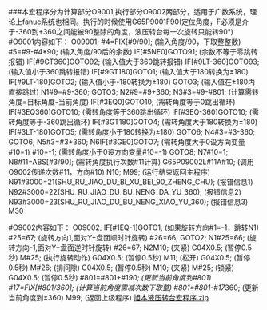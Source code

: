 ###本宏程序分为计算部分O9001,执行部分O9002两部分，适用于广数系统，理论上fanuc系统也相同。执行的时候使用G65P9001F90(定位角度，F必须是介于-360到+360之间能被90整除的角度，液压转台每一次旋转只能转90°)
#O9001内容如下：
O09001;
#4=FIX[#9/90];  (输入角度/90，下取整整数)
#5=#9-#4*90; (输入角度/90后的余数)
IF[#5NE0]GOTO91; (余数不等于零跳转报错)
IF[#9GT360]GOTO92; (输入值大于360跳转报错)
IF[#9LT-360]GOTO93; (输入值小于360跳转报错)
IF[#9GT180]GOTO1; (输入值大于180转换为±180)
IF[#9LT-180]GOTO2; (输入值小于-180转换为±180)
GOTO3;                     (输入值在±180内直接跳过)
N1#9=#9-360;
GOTO3;
N2#9=#9+360;
N3#3=#9-#801;        (计算需转角度=目标角度-当前角度)
IF[#3EQ0]GOTO10;    (需转角度等于0跳出循环)
IF[#3EQ360]GOTO10; (需转角度等于360跳出循环)
IF[#3EQ-360]GOTO10; (需转角度等于-360跳出循环)
IF[#3GT180]GOTO4;     (需转角度大于180转换为±180)
IF[#3LT-180]GOTO5;    (需转角度小于180转换为±180)
GOTO6;
N4#3=#3-360;
GOTO6;
N5#3=#3+360;
N6IF[#3GE0]GOTO7;   (需转角度大于0设方向变量#10=1)
#10=-1;                       (需转角度小于0设方向变量#10=-1)
GOTO8;
N7#10=1;
N8#11=ABS[#3/90];    (需转角度执行次数#11计算)
G65P09002L#11A#10;  (调用O9002传递次数#11，方向#10)
N10;
M99;                            (运行结束返回主程序)
N91#3000=21(SHU_RU_JIAO_DU_BI_XU_BEI_90_ZHENG_CHU);  (报错信息1)
N92#3000=22(SHU_RU_JIAO_DU_BU_NENG_DA_YU_360); (报错信息2)
N93#3000=23(SHU_RU_JIAO_DU_BU_NENG_XIAO_YU_360); (报错信息3)
M30

#O9002内容如下：
O09002;
IF[#1EQ-1]GOTO1;    (如果旋转方向#1=-1，跳转N1)
#25=67;                    (旋转方向1,面对Y+盘面顺时针旋转)
#26=66;
GOTO2;
N1#25=66;                (旋转方向-1,面对Y+盘面逆时针旋转)
#26=67;
N2M10;    (夹紧)
G04X0.5;   (暂停0.5秒)
M#25;       (执行旋转动作)
G04X0.5;   (暂停0.5秒)
M11;         (松开)
G04X0.5;   (暂停0.5秒)
M#26;       (排间隙)
G04X0.5;   (暂停0.5秒)
M10;         (夹紧)
M#25;       (锁紧)
G04X0.5;   (暂停0.5秒)
#801=#801+#1*90;       (更新当前角度到#801)
#17=FIX[#801/360];       (计算当前角度需减次数下取整)
#801=#801-#17*360;    (更新当前角度到±360)
M99;       (返回上级程序)
[旭本液压转台宏程序.zip](https://github.com/user-attachments/files/18004930/default.zip)
